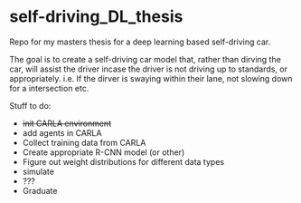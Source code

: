 # self-driving_DL_thesis
Repo for my masters thesis for a deep learning based self-driving car. 

The goal is to create a self-driving car model that, rather than dirving the car, will assist the driver incase the driver is not driving up to standards, or appropriately.
i.e. If the dirver is swaying within their lane, not slowing down for a intersection etc. 

Stuff to do:

+ ~~init CARLA environment~~
+ add agents in CARLA
+ Collect training data from CARLA
+ Create appropriate R-CNN model (or other)
+ Figure out weight distributions for different data types
+ simulate 
+ ???
+ Graduate
